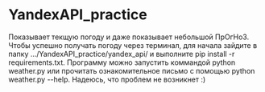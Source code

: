 # YandexAPI_practice
Показывает текщую погоду и даже показывает небольшой ПрОгНоЗ.
Чтобы успешно получать погоду через терминал, для начала зайдите в папку .../YandexAPI_practice/yandex_api/ и выполните pip install -r requirements.txt.
Программу можно запустить коммандой python weather.py или прочитать ознакомительное письмо с помощью python weather.py --help. 
Надеюсь, что проблем не возникнет :)
